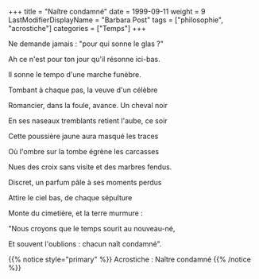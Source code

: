 +++
title = "Naître condamné"
date = 1999-09-11
weight = 9
LastModifierDisplayName = "Barbara Post"
tags = ["philosophie", "acrostiche"]
categories = ["Temps"]
+++

Ne demande jamais : "pour qui sonne le glas ?"

Ah ce n'est pour ton jour qu'il résonne ici-bas.

Il sonne le tempo d'une marche funèbre.

Tombant à chaque pas, la veuve d'un célèbre

Romancier, dans la foule, avance. Un cheval noir

En ses naseaux tremblants retient l'aube, ce soir

Cette poussière jaune aura masqué les traces

Où l'ombre sur la tombe égrène les carcasses

Nues des croix sans visite et des marbres fendus.

Discret, un parfum pâle à ses moments perdus

Attire le ciel bas, de chaque sépulture

Monte du cimetière, et la terre murmure :

"Nous croyons que le temps sourit au nouveau-né,

Et souvent l'oublions : chacun naît condamné".

{{% notice style="primary" %}}
Acrostiche : Naître condamné
{{% /notice %}}
